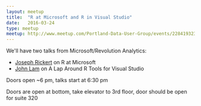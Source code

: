 ```yaml
---
layout: meetup
title:  "R at Microsoft and R in Visual Studio"
date:   2016-03-24
type: meetup
meetup: http://www.meetup.com/Portland-Data-User-Group/events/228419323/
---
```


We'll have two talks from Microsoft/Revolution Analytics: 

- [Joseph Rickert](https://twitter.com/RevoJoe) on R at Microsoft 
- [John Lam](https://twitter.com/john_lam) on A Lap Around R Tools for Visual Studio

Doors open ~6 pm, talks start at 6:30 pm

Doors are open at bottom, take elevator to 3rd floor, door should be open for suite 320